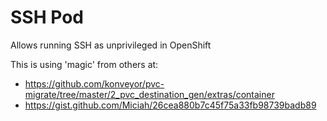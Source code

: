 # SSH Pod

Allows running SSH as unprivileged in OpenShift

This is using 'magic' from others at:
* https://github.com/konveyor/pvc-migrate/tree/master/2_pvc_destination_gen/extras/container
* https://gist.github.com/Miciah/26cea880b7c45f75a33fb98739badb89

